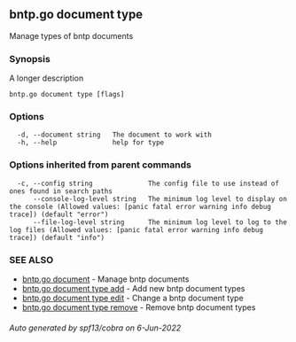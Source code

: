## bntp.go document type

Manage types of bntp documents

### Synopsis

A longer description

```
bntp.go document type [flags]
```

### Options

```
  -d, --document string   The document to work with
  -h, --help              help for type
```

### Options inherited from parent commands

```
  -c, --config string              The config file to use instead of ones found in search paths
      --console-log-level string   The minimum log level to display on the console (Allowed values: [panic fatal error warning info debug trace]) (default "error")
      --file-log-level string      The minimum log level to log to the log files (Allowed values: [panic fatal error warning info debug trace]) (default "info")
```

### SEE ALSO

* [bntp.go document](bntp.go_document.md)	 - Manage bntp documents
* [bntp.go document type add](bntp.go_document_type_add.md)	 - Add new bntp document types
* [bntp.go document type edit](bntp.go_document_type_edit.md)	 - Change a bntp document type
* [bntp.go document type remove](bntp.go_document_type_remove.md)	 - Remove bntp document types

###### Auto generated by spf13/cobra on 6-Jun-2022
